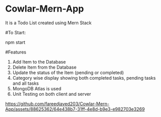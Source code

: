 # Cowlar-Mern-App

It is a Todo List created using Mern Stack

#To Start:

npm start

#Features

1) Add Item to the Database
2) Delete Item from the Database
3) Update the status of the Item (pending or completed)
4) Category wise display showing both completed tasks, pending tasks and all tasks
5) MongoDB Atlas is used
6) Unit Testing on both client and server


https://github.com/fareedjaved203/Cowlar-Mern-App/assets/88625362/64e438b7-31ff-4e8d-b9e3-e982703e3269
